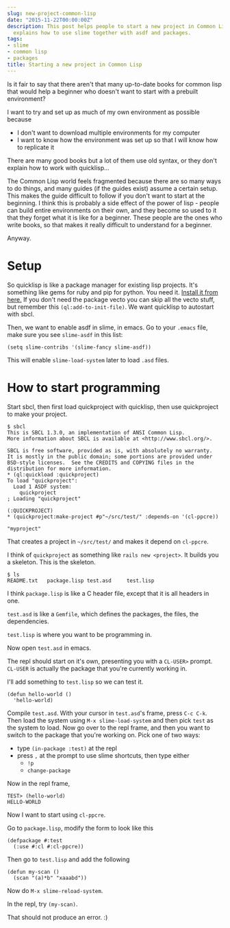 ```yaml
---
slug: new-project-common-lisp
date: "2015-11-22T00:00:00Z"
description: This post helps people to start a new project in Common Lisp. It also
  explains how to use slime together with asdf and packages.
tags:
- slime
- common lisp
- packages
title: Starting a new project in Common Lisp
---
```

Is it fair to say that there aren't that many up-to-date books for common lisp that would help a beginner who doesn't want to start with a prebuilt environment?

I want to try and set up as much of my own environment as possible because

- I don't want to download multiple environments for my computer
- I want to know how the environment was set up so that I will know how to replicate it

There are many good books but a lot of them use old syntax, or they don't explain how to work with quicklisp...

The Common Lisp world feels fragmented because there are so many ways to do things, and many guides (if the guides exist) assume a certain setup. This makes the guide difficult to follow if you don't want to start at the beginning. I think this is probably a side effect of the power of lisp - people can build entire environments on their own, and they become so used to it that they forget what it is like for a beginner. These people are the ones who write books, so that makes it really difficult to understand for a beginner.

Anyway.

# Setup

So quicklisp is like a package manager for existing lisp projects. It's something like gems for ruby and pip for python. You need it. [Install it from here.](https://www.quicklisp.org/beta/) If you don't need the package vecto you can skip all the vecto stuff, but remember this `(ql:add-to-init-file)`. We want quicklisp to autostart with sbcl.

Then, we want to enable asdf in slime, in emacs. Go to your `.emacs` file, make sure you see `slime-asdf` in this list:

```
(setq slime-contribs '(slime-fancy slime-asdf))
```

This will enable `slime-load-system` later to load `.asd` files.

# How to start programming

Start sbcl, then first load quickproject with quicklisp, then use quickproject to make your project.

```
$ sbcl
This is SBCL 1.3.0, an implementation of ANSI Common Lisp.
More information about SBCL is available at <http://www.sbcl.org/>.

SBCL is free software, provided as is, with absolutely no warranty.
It is mostly in the public domain; some portions are provided under
BSD-style licenses.  See the CREDITS and COPYING files in the
distribution for more information.
* (ql:quickload :quickproject)
To load "quickproject":
  Load 1 ASDF system:
    quickproject
; Loading "quickproject"

(:QUICKPROJECT)
* (quickproject:make-project #p"~/src/test/" :depends-on '(cl-ppcre))

"myproject"
```

That creates a project in `~/src/test/` and makes it depend on `cl-ppcre`.

I think of `quickproject` as something like `rails new <project>`. It builds you a skeleton. This is the skeleton.

```
$ ls
README.txt   package.lisp test.asd     test.lisp
```

I think `package.lisp` is like a C header file, except that it is all headers in one.

`test.asd` is like a `Gemfile`, which defines the packages, the files, the dependencies.

`test.lisp` is where you want to be programming in.

Now open `test.asd` in emacs.

The repl should start on it's own, presenting you with a `CL-USER>` prompt. `CL-USER` is actually the package that you're currently working in.

I'll add something to `test.lisp` so we can test it.

```
(defun hello-world ()
  'hello-world)
```

Compile `test.asd`. With your cursor in `test.asd`'s frame, press `C-c C-k`. Then load the system using `M-x slime-load-system` and then pick `test` as the system to load. Now go over to the repl frame, and then you want to switch to the package that you're working on. Pick one of two ways:

+ type `(in-package :test)` at the repl
+ press `,` at the prompt to use slime shortcuts, then type either 
  + `!p`
  + `change-package`

Now in the repl frame,

```
TEST> (hello-world)
HELLO-WORLD
```

Now I want to start using `cl-ppcre`.

Go to `package.lisp`, modify the form to look like this

```
(defpackage #:test
  (:use #:cl #:cl-ppcre))
```

Then go to `test.lisp` and add the following

```
(defun my-scan ()
  (scan "(a)*b" "xaaabd"))
```


Now do `M-x slime-reload-system`.

In the repl, try `(my-scan)`.

That should not produce an error. :)


